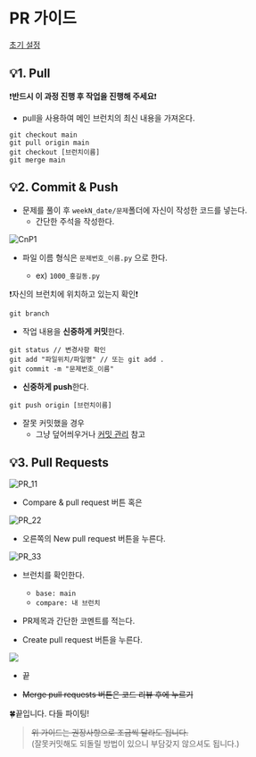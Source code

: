 # PR 가이드
[초기 설정](%EC%B4%88%EA%B8%B0%20%EC%84%A4%EC%A0%95.md)
## 💡1. Pull

❗**반드시 이 과정 진행 후 작업을 진행해 주세요**❗

* pull을 사용하여 메인 브런치의 최신 내용을 가져온다.

```
git checkout main
git pull origin main
git checkout [브런치이름]
git merge main
```

## 💡2. Commit & Push
* 문제를 풀이 후 `weekN_date/문제`폴더에 자신이 작성한 코드를 넣는다.
  * 간단한 주석을 작성한다.

![CnP1](https://user-images.githubusercontent.com/114655005/221426399-da0a4cfd-70aa-48bd-acba-a84447ab491e.png)

* 파일 이름 형식은 `문제번호_이름.py` 으로 한다.

  * ex) `1000_홍길동.py`

❗자신의 브런치에 위치하고 있는지 확인❗
```
git branch
```
* 작업 내용을 **신중하게 커밋**한다. 
```
git status // 변경사항 확인
git add "파일위치/파일명" // 또는 git add .
git commit -m "문제번호_이름"
```
* **신중하게 push**한다.
```
git push origin [브런치이름]
```
* 잘못 커밋했을 경우
  * 그냥 덮어씌우거나 [커밋 관리](%EC%BB%A4%EB%B0%8B%20%EA%B4%80%EB%A6%AC.md) 참고

## 💡3. Pull Requests

![PR_11](https://user-images.githubusercontent.com/114655005/221426394-7e95e07f-de22-4fd1-be2c-385fbbbdf032.png)

* Compare & pull request 버튼 혹은

![PR_22](https://user-images.githubusercontent.com/114655005/221426395-de0359cf-5141-4efe-8739-6dacb90d6547.png)

* 오른쪽의 New pull request 버튼을 누른다.

![PR_33](https://user-images.githubusercontent.com/114655005/221426397-f300ae5e-3867-4485-88fe-31b1b5cfaa7d.png)


* 브런치를 확인한다.
  * `base: main`
  * `compare: 내 브런치`

* PR제목과 간단한 코멘트를 적는다.

* Create pull request 버튼을 누른다.

![](https://user-images.githubusercontent.com/114655005/221424165-04cab66f-adeb-4dcb-85fc-1d20346de4c5.png)

* 끝

* ~~Merge pull requests 버튼은 코드 리뷰 후에 누르기~~

🍀끝입니다. 다들 파이팅!

> ~~위 가이드는 권장사항으로 조금씩 달라도 됩니다.~~
<br>(잘못커밋해도 되돌릴 방법이 있으니 부담갖지 않으셔도 됩니다.)
